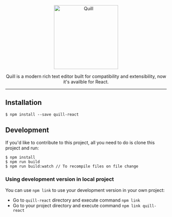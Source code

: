 <p align="center">
  <a href="https://www.npmjs.com/package/TriPSs/quill-react">
    <img alt="Quill" src="https://camo.githubusercontent.com/b0c238d8006d3d3f4a6bb199f44195c08bf70664/68747470733a2f2f7175696c6c6a732e636f6d2f6173736574732f696d616765732f6c6f676f2e737667" width="200">
  </a>
</p>

<p align="center">
  Quill is a modern rich text editor built for compatibility and extensibility, now it's availble for React.
</p>

<p align="center">
  <!-- <a href="#"><img alt="#" src="#"></a> -->
</p>

---

## Installation
```shell
$ npm install --save quill-react
```

## Development
If you'd like to contribute to this project, all you need to do is clone
this project and run:

```shell
$ npm install
$ npm run build
$ npm run build:watch // To recompile files on file change
```

### Using development version in local project
You can use `npm link` to use your development version in your own project:
- Go to `quill-react` directory and execute command `npm link`
- Go to your project directory and execute command `npm link quill-react`
